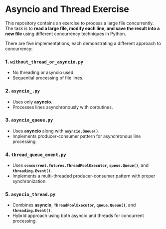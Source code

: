 # Asyncio and Thread Exercise

This repository contains an exercise to process a large file concurrently. The task is to **read a large file, modify each line, and save the result into a new file** using different concurrency techniques in Python.  

There are five implementations, each demonstrating a different approach to concurrency:

### 1. `without_thread_or_asyncio.py`  
- No threading or asyncio used.  
- Sequential processing of file lines.  

### 2. `asyncio_.py`  
- Uses only **asyncio**.  
- Processes lines asynchronously with coroutines.  

### 3. `asyncio_queue.py`  
- Uses **asyncio** along with **`asyncio.Queue()`**.  
- Implements producer-consumer pattern for asynchronous line processing.  

### 4. `thread_queue_event.py`  
- Uses **`concurrent.futures.ThreadPoolExecutor`**, **`queue.Queue()`**, and **`threading.Event()`**.  
- Implements a multi-threaded producer-consumer pattern with proper synchronization.  

### 5. `asyncio_thread.py`  
- Combines **asyncio**, **`ThreadPoolExecutor`**, **`queue.Queue()`**, and **`threading.Event()`**.  
- Hybrid approach using both asyncio and threads for concurrent processing.  




